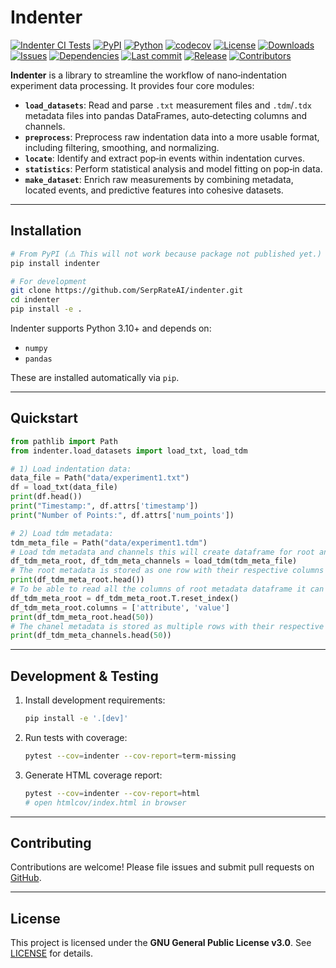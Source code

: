 # Indenter

[![Indenter CI Tests](https://github.com/SerpRateAI/indenter/actions/workflows/python-app.yml/badge.svg)](https://github.com/SerpRateAI/indenter/actions/workflows/python-app.yml)
[![PyPI](https://img.shields.io/pypi/v/indenter.svg)](https://pypi.org/project/indenter/)
[![Python](https://img.shields.io/pypi/pyversions/indenter.svg)](https://pypi.org/project/indenter/)
[![codecov](https://codecov.io/gh/SerpRateAI/indenter/branch/main/graph/badge.svg)](https://codecov.io/gh/SerpRateAI/indenter)
[![License](https://img.shields.io/github/license/SerpRateAI/indenter.svg)](LICENSE)
[![Downloads](https://img.shields.io/pypi/dm/indenter.svg)](https://pypi.org/project/indenter/)
[![Issues](https://img.shields.io/github/issues/SerpRateAI/indenter.svg)](https://github.com/SerpRateAI/indenter/issues)
[![Dependencies](https://img.shields.io/librariesio/github/SerpRateAI/indenter)](https://github.com/SerpRateAI/indenter/network/dependencies)
[![Last commit](https://img.shields.io/github/last-commit/SerpRateAI/indenter.svg)](https://github.com/SerpRateAI/indenter/commits/main)
[![Release](https://img.shields.io/github/release-date/SerpRateAI/indenter.svg)](https://github.com/SerpRateAI/indenter/releases)
[![Contributors](https://img.shields.io/github/contributors/SerpRateAI/indenter.svg)](https://github.com/SerpRateAI/indenter/graphs/contributors)

**Indenter** is a library to streamline the workflow of nano‑indentation experiment data processing. It provides four core modules:

- **`load_datasets`**: Read and parse `.txt` measurement files and `.tdm`/`.tdx` metadata files into pandas DataFrames, auto‑detecting columns and channels.
- **`preprocess`**: Preprocess raw indentation data into a more usable format, including filtering, smoothing, and normalizing.
- **`locate`**: Identify and extract pop‑in events within indentation curves.
- **`statistics`**: Perform statistical analysis and model fitting on pop‑in data.
- **`make_dataset`**: Enrich raw measurements by combining metadata, located events, and predictive features into cohesive datasets.

---

## Installation

```bash
# From PyPI (⚠️ This will not work because package not published yet.)
pip install indenter

# For development
git clone https://github.com/SerpRateAI/indenter.git
cd indenter
pip install -e .
```

Indenter supports Python 3.10+ and depends on:

- `numpy`
- `pandas`

These are installed automatically via `pip`.

---

## Quickstart

```python
from pathlib import Path
from indenter.load_datasets import load_txt, load_tdm

# 1) Load indentation data:
data_file = Path("data/experiment1.txt")
df = load_txt(data_file)
print(df.head())
print("Timestamp:", df.attrs['timestamp'])
print("Number of Points:", df.attrs['num_points'])

# 2) Load tdm metadata:
tdm_meta_file = Path("data/experiment1.tdm")
# Load tdm metadata and channels this will create dataframe for root and channels
df_tdm_meta_root, df_tdm_meta_channels = load_tdm(tdm_meta_file)
# The root metadata is stored as one row with their respective columns
print(df_tdm_meta_root.head())
# To be able to read all the columns of root metadata dataframe it can be transposed
df_tdm_meta_root = df_tdm_meta_root.T.reset_index()
df_tdm_meta_root.columns = ['attribute', 'value']
print(df_tdm_meta_root.head(50))
# The chanel metadata is stored as multiple rows with their respective columns
print(df_tdm_meta_channels.head(50))
```

---

## Development & Testing

1. Install development requirements:
   ```bash
   pip install -e '.[dev]'
   ```

2. Run tests with coverage:
   ```bash
   pytest --cov=indenter --cov-report=term-missing
   ```

3. Generate HTML coverage report:
   ```bash
   pytest --cov=indenter --cov-report=html
   # open htmlcov/index.html in browser
   ```

---

## Contributing

Contributions are welcome! Please file issues and submit pull requests on [GitHub](https://github.com/SerpRateAI/indenter).

---

## License

This project is licensed under the **GNU General Public License v3.0**.
See [LICENSE](LICENSE) for details.

